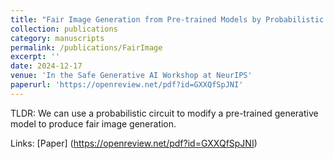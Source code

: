 ```yaml
---
title: "Fair Image Generation from Pre-trained Models by Probabilistic Modeling"
collection: publications
category: manuscripts
permalink: /publications/FairImage
excerpt: ''
date: 2024-12-17
venue: 'In the Safe Generative AI Workshop at NeurIPS'
paperurl: 'https://openreview.net/pdf?id=GXXQfSpJNI'
---
```

TLDR: We can use a probabilistic circuit to modify a pre-trained generative model to produce fair image generation.

Links: [Paper] (https://openreview.net/pdf?id=GXXQfSpJNI)
